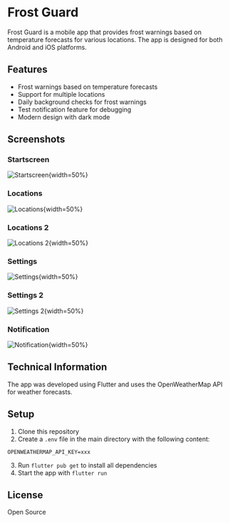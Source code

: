 # Frost Guard

Frost Guard is a mobile app that provides frost warnings based on temperature forecasts for various locations. The app is designed for both Android and iOS platforms.

## Features

- Frost warnings based on temperature forecasts
- Support for multiple locations
- Daily background checks for frost warnings
- Test notification feature for debugging
- Modern design with dark mode

## Screenshots

### Startscreen
![Startscreen](../images/00.png){width=50%}

### Locations
![Locations](../images/01.png){width=50%}

### Locations 2
![Locations 2](../images/02.png){width=50%}

### Settings
![Settings](../images/03.png){width=50%}

### Settings 2
![Settings 2](../images/04.png){width=50%}

### Notification
![Notification](../images/05.png){width=50%}

## Technical Information

The app was developed using Flutter and uses the OpenWeatherMap API for weather forecasts.

## Setup

1. Clone this repository
2. Create a `.env` file in the main directory with the following content:
```
OPENWEATHERMAP_API_KEY=xxx

```
3. Run `flutter pub get` to install all dependencies
4. Start the app with `flutter run`

## License

Open Source
